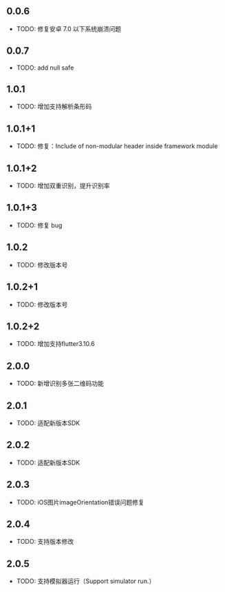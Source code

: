 ## 0.0.6

- TODO: 修复安卓 7.0 以下系统崩溃问题

## 0.0.7

- TODO: add null safe

## 1.0.1

- TODO: 增加支持解析条形码

## 1.0.1+1

- TODO: 修复：Include of non-modular header inside framework module

## 1.0.1+2

- TODO: 增加双重识别，提升识别率

## 1.0.1+3

- TODO: 修复 bug

## 1.0.2

- TODO: 修改版本号

## 1.0.2+1

- TODO: 修改版本号

## 1.0.2+2

- TODO: 增加支持flutter3.10.6


## 2.0.0

- TODO: 新增识别多张二维码功能

## 2.0.1

- TODO: 适配新版本SDK


## 2.0.2

- TODO: 适配新版本SDK


## 2.0.3

- TODO: iOS图片imageOrientation错误问题修复

## 2.0.4

- TODO: 支持版本修改

## 2.0.5

- TODO: 支持模拟器运行（Support simulator run.）